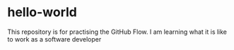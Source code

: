 # hello-world
 This repository is for practising the GitHub Flow.
I am learning what it is like to work as a software developer
